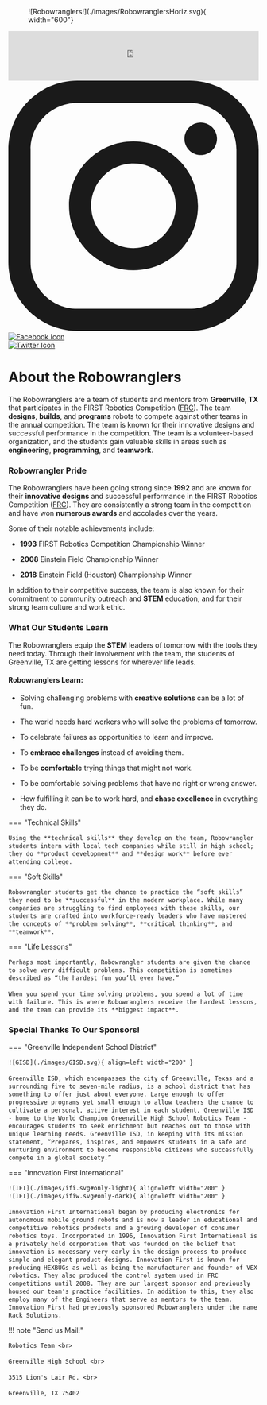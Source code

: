 
<figure markdown>
  ![Robowranglers!](./images/RobowranglersHoriz.svg){ width="600"}
</figure>
<div style="left:0; width:100%; height:100px; position:relative; padding-bottom:0; margin:0 auto"><iframe src="https://www.tickcounter.com/widget/countdown/4962022" style="top:0; left:0; width:100%; height:100%; position:absolute; border:0; overflow:hidden" title="First Comp of 2024"></iframe></div>

<div class="social-icons">
    <div class="social-icons-image">
        <a href="https://www.instagram.com/robowranglers/">
            <svg class="social-icon" fill="currentColor" version="1.1" id="Layer_1" xmlns="http://www.w3.org/2000/svg" xmlns:xlink="http://www.w3.org/1999/xlink" 
	 width="800px" height="800px" viewBox="0 0 169.063 169.063"
	 xml:space="preserve">
<g>
	<path d="M122.406,0H46.654C20.929,0,0,20.93,0,46.655v75.752c0,25.726,20.929,46.655,46.654,46.655h75.752
		c25.727,0,46.656-20.93,46.656-46.655V46.655C169.063,20.93,148.133,0,122.406,0z M154.063,122.407
		c0,17.455-14.201,31.655-31.656,31.655H46.654C29.2,154.063,15,139.862,15,122.407V46.655C15,29.201,29.2,15,46.654,15h75.752
		c17.455,0,31.656,14.201,31.656,31.655V122.407z"/>
	<path d="M84.531,40.97c-24.021,0-43.563,19.542-43.563,43.563c0,24.02,19.542,43.561,43.563,43.561s43.563-19.541,43.563-43.561
		C128.094,60.512,108.552,40.97,84.531,40.97z M84.531,113.093c-15.749,0-28.563-12.812-28.563-28.561
		c0-15.75,12.813-28.563,28.563-28.563s28.563,12.813,28.563,28.563C113.094,100.281,100.28,113.093,84.531,113.093z"/>
	<path d="M129.921,28.251c-2.89,0-5.729,1.17-7.77,3.22c-2.051,2.04-3.23,4.88-3.23,7.78c0,2.891,1.18,5.73,3.23,7.78
		c2.04,2.04,4.88,3.22,7.77,3.22c2.9,0,5.73-1.18,7.78-3.22c2.05-2.05,3.22-4.89,3.22-7.78c0-2.9-1.17-5.74-3.22-7.78
		C135.661,29.421,132.821,28.251,129.921,28.251z"/>
</g>
</svg>
        </a>
    </div>
    <div class="social-icons-image">
        <a href="http://www.facebook.com">
            <img src="https://www.facebook.com/images/fb_icon_325x325.png" alt="Facebook Icon">
        </a>
    </div>
    <div class="social-icons-image">
        <a href="http://www.twitter.com">
            <img src="http://jonbennallick.co.uk/wp-content/uploads/2012/11/Twitter-Logo-Icon-by-Jon-Bennallick-02-300x300.png" alt="Twitter Icon">
        </a>
    </div>
</div>

# About the Robowranglers

The Robowranglers are a team of students and mentors from **Greenville, TX** that participates in the FIRST Robotics Competition ([FRC](https://www.firstinspires.org/robotics/frc)). The team **designs**, **builds**, and **programs** robots to compete against other teams in the annual competition. The team is known for their innovative designs and successful performance in the competition. The team is a volunteer-based organization, and the students gain valuable skills in areas such as **engineering**, **programming**, and **teamwork**.

### Robowrangler Pride
 
The Robowranglers have been going strong since **1992** and are known for their **innovative designs** and successful performance in the FIRST Robotics Competition ([FRC](https://www.firstinspires.org/robotics/frc)). They are consistently a strong team in the competition and have won **numerous awards** and accolades over the years.

Some of their notable achievements include:

* **1993** FIRST Robotics Competition Championship Winner

* **2008** Einstein Field Championship Winner

* **2018** Einstein Field (Houston) Championship Winner

In addition to their competitive success, the team is also known for their commitment to community outreach and **STEM** education, and for their strong team culture and work ethic.

### What Our Students Learn

The Robowranglers equip the **STEM** leaders of tomorrow with the tools they need today. Through their involvement with the team, the students of Greenville, TX are getting lessons for wherever life leads.

#### Robowranglers Learn:

* Solving challenging problems with **creative solutions** can be a lot of fun.

* The world needs hard workers who will solve the problems of tomorrow.

* To celebrate failures as opportunities to learn and improve.

* To **embrace challenges** instead of avoiding them.

* To be **comfortable** trying things that might not work.

* To be comfortable solving problems that have no right or wrong answer.

* How fulfilling it can be to work hard, and **chase excellence** in everything they do.

=== "Technical Skills"

    Using the **technical skills** they develop on the team, Robowrangler students intern with local tech companies while still in high school; they do **product development** and **design work** before ever attending college.

=== "Soft Skills"

    Robowrangler students get the chance to practice the “soft skills” they need to be **successful** in the modern workplace. While many companies are struggling to find employees with these skills, our students are crafted into workforce-ready leaders who have mastered the concepts of **problem solving**, **critical thinking**, and **teamwork**.

=== "Life Lessons"

    Perhaps most importantly, Robowrangler students are given the chance to solve very difficult problems. This competition is sometimes described as “the hardest fun you’ll ever have.”

    When you spend your time solving problems, you spend a lot of time with failure. This is where Robowranglers receive the hardest lessons, and the team can provide its **biggest impact**.

### Special Thanks To Our Sponsors!

=== "Greenville Independent School District"

    ![GISD](./images/GISD.svg){ align=left width="200" }

    Greenville ISD, which encompasses the city of Greenville, Texas and a surrounding five to seven-mile radius, is a school district that has something to offer just about everyone. Large enough to offer progressive programs yet small enough to allow teachers the chance to cultivate a personal, active interest in each student, Greenville ISD - home to the World Champion Greenville High School Robotics Team - encourages students to seek enrichment but reaches out to those with unique learning needs. Greenville ISD, in keeping with its mission statement, “Prepares, inspires, and empowers students in a safe and nurturing environment to become responsible citizens who successfully compete in a global society.”

=== "Innovation First International"

    ![IFI](./images/ifi.svg#only-light){ align=left width="200" }
    ![IFI](./images/ifiw.svg#only-dark){ align=left width="200" }

    Innovation First International began by producing electronics for autonomous mobile ground robots and is now a leader in educational and competitive robotics products and a growing developer of consumer robotics toys. Incorporated in 1996, Innovation First International is a privately held corporation that was founded on the belief that innovation is necessary very early in the design process to produce simple and elegant product designs. Innovation First is known for producing HEXBUGs as well as being the manufacturer and founder of VEX robotics. They also produced the control system used in FRC competitions until 2008. They are our largest sponsor and previously housed our team's practice facilities. In addition to this, they also employ many of the Engineers that serve as mentors to the team. Innovation First had previously sponsored Robowranglers under the name Rack Solutions.

!!! note "Send us Mail!"

    Robotics Team <br>

    Greenville High School <br>

    3515 Lion's Lair Rd. <br>

    Greenville, TX 75402
